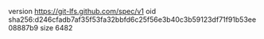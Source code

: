 version https://git-lfs.github.com/spec/v1
oid sha256:d246cfadb7af35f53fa32bbfd6c25f56e3b40c3b59123df71f91b53ee08887b9
size 6482
